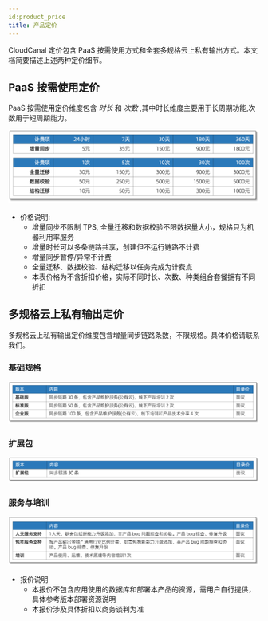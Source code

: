 ```yaml
---
id:product_price
title: 产品定价
---
```


CloudCanal 定价包含 PaaS 按需使用方式和全套多规格云上私有输出方式。本文档简要描述上述两种定价细节。


## PaaS 按需使用定价

PaaS 按需使用定价维度包含 *时长* 和 *次数* ,其中时长维度主要用于长周期功能,次数用于短周期能力。

![](assets/product_price/product_price_table.png)

- 价格说明:
  - 增量同步不限制 TPS, 全量迁移和数据校验不限数据量大小，规格只为机器利用率服务
  - 增量时长可以多条链路共享，创建但不运行链路不计费
  - 增量同步暂停/异常不计费
  - 全量迁移、数据校验、结构迁移以任务完成为计费点
  - 本表价格为不含折扣价格，实际不同时长、次数、种类组合套餐拥有不同折扣


## 多规格云上私有输出定价

多规格云上私有输出定价维度包含增量同步链路条数，不限规格。具体价格请联系我们。

### 基础规格

![](assets/product_price/product_price_private.png)

### 扩展包

![](assets/product_price/product_price_private_extend.png)

### 服务与培训

![](assets/product_price/product_price_service.png)

- 报价说明
  - 本报价不包含应用使用的数据库和部署本产品的资源，需用户自行提供，具体参考版本部署资源说明
  - 本报价涉及具体折扣以商务谈判为准
  


